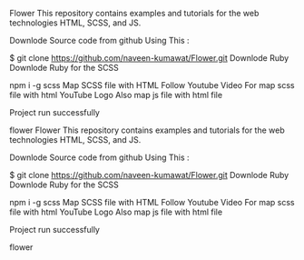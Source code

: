 Flower
This repository contains examples and tutorials for the web technologies HTML, SCSS, and JS.

Downlode Source code from github
Using This :

$ git clone https://github.com/naveen-kumawat/Flower.git
Downlode Ruby
Downlode Ruby for the SCSS

npm i -g scss
Map SCSS file with HTML
Follow Youtube Video For map scss file with html
YouTube Logo
Also map js file with html file

Project run successfully

flower
Flower
This repository contains examples and tutorials for the web technologies HTML, SCSS, and JS.

Downlode Source code from github
Using This :

$ git clone https://github.com/naveen-kumawat/Flower.git
Downlode Ruby
Downlode Ruby for the SCSS

npm i -g scss
Map SCSS file with HTML
Follow Youtube Video For map scss file with html
YouTube Logo
Also map js file with html file

Project run successfully

flower

